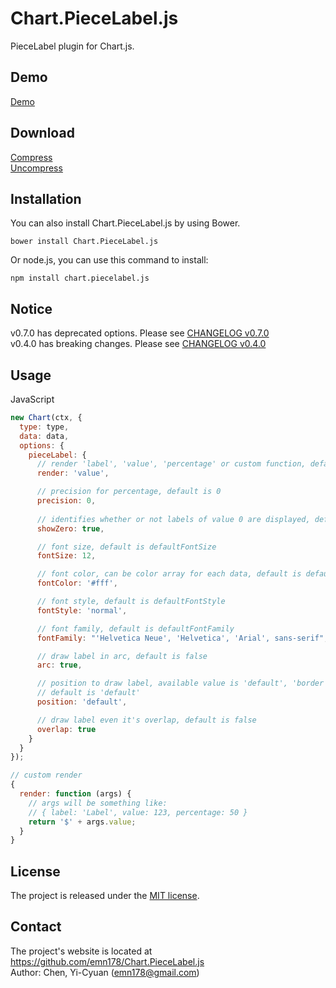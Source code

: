 # Chart.PieceLabel.js
PieceLabel plugin for Chart.js.

## Demo
[Demo](http://emn178.github.io/Chart.PieceLabel.js/samples/demo/)

## Download
[Compress](https://raw.github.com/emn178/Chart.PieceLabel.js/master/build/Chart.PieceLabel.min.js)  
[Uncompress](https://raw.github.com/emn178/Chart.PieceLabel.js/master/src/Chart.PieceLabel.js)

## Installation
You can also install Chart.PieceLabel.js by using Bower.

    bower install Chart.PieceLabel.js


Or node.js, you can use this command to install:

    npm install chart.piecelabel.js

## Notice
v0.7.0 has deprecated options. Please see [CHANGELOG v0.7.0](https://github.com/emn178/Chart.PieceLabel.js/blob/master/CHANGELOG.md#v070--2017-08-03)  
v0.4.0 has breaking changes. Please see [CHANGELOG v0.4.0](https://github.com/emn178/Chart.PieceLabel.js/blob/master/CHANGELOG.md#v040--2017-05-26)

## Usage
JavaScript
```JavaScript
new Chart(ctx, {
  type: type,
  data: data,
  options: {
    pieceLabel: {
      // render 'label', 'value', 'percentage' or custom function, default is 'percentage'
      render: 'value',

      // precision for percentage, default is 0
      precision: 0,
      
      // identifies whether or not labels of value 0 are displayed, default is false
      showZero: true,

      // font size, default is defaultFontSize
      fontSize: 12,

      // font color, can be color array for each data, default is defaultFontColor
      fontColor: '#fff',

      // font style, default is defaultFontStyle
      fontStyle: 'normal',

      // font family, default is defaultFontFamily
      fontFamily: "'Helvetica Neue', 'Helvetica', 'Arial', sans-serif",

      // draw label in arc, default is false
      arc: true,

      // position to draw label, available value is 'default', 'border' and 'outside'
      // default is 'default'
      position: 'default',

      // draw label even it's overlap, default is false
      overlap: true
    }
  }
});

// custom render
{
  render: function (args) {
    // args will be something like:
    // { label: 'Label', value: 123, percentage: 50 }
    return '$' + args.value;
  }
}
```

## License
The project is released under the [MIT license](http://www.opensource.org/licenses/MIT).

## Contact
The project's website is located at https://github.com/emn178/Chart.PieceLabel.js  
Author: Chen, Yi-Cyuan (emn178@gmail.com)
